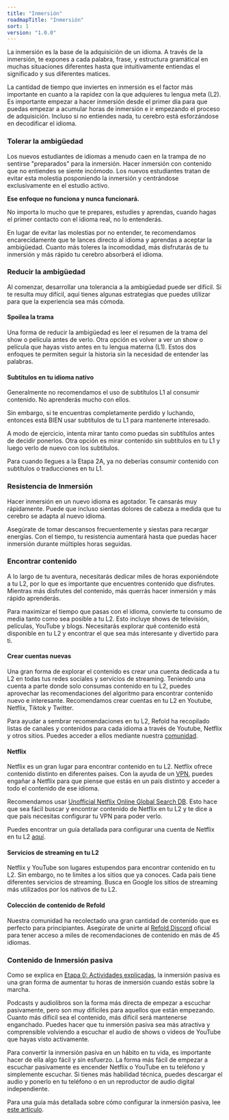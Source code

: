```yaml
---
title: "Inmersión"
roadmapTitle: "Inmersión"
sort: 1
version: "1.0.0"
---
```


La inmersión es la base de la adquisición de un idioma. A través de la inmersión, te expones a cada palabra, frase, y estructura gramátical en muchas situaciones diferentes hasta que intuitivamente entiendas el significado y sus diferentes matices.

La cantidad de tiempo que inviertes en inmersión es el factor más importante en cuanto a la rapidez con la que adquieres tu lengua meta (L2). Es importante empezar a hacer inmersión desde el primer día para que puedas empezar a acumular horas de inmersión e ir empezando el proceso de adquisición. Incluso si no entiendes nada, tu cerebro está esforzándose en decodificar el idioma.

### Tolerar la ambigüedad
Los nuevos estudiantes de idiomas a menudo caen en la trampa de no sentirse "preparados" para la inmersión. Hacer inmersión con contenido que no entiendes se siente incómodo. Los nuevos estudiantes tratan de evitar esta molestia posponiendo la inmersión y centrándose exclusivamente en el estudio activo.

**Ese enfoque no funciona y nunca funcionará.**

No importa lo mucho que te prepares, estudies y aprendas, cuando hagas el primer contacto con el idioma real, no lo entenderás.

En lugar de evitar las molestias por no entender, te recomendamos encarecidamente que te lances directo al idioma y aprendas a aceptar la ambigüedad. Cuanto más toleres la incomodidad, más disfrutarás de tu inmersión y más rápido tu cerebro absorberá el idioma.

### Reducir la ambigüedad
Al comenzar, desarrollar una tolerancia a la ambigüedad puede ser difícil. Si te resulta muy difícil, aquí tienes algunas estrategias que puedes utilizar para que la experiencia sea más cómoda.

#### Spoilea la trama
Una forma de reducir la ambigüedad es leer el resumen de la trama del show o película antes de verlo. Otra opción es volver a ver un show o película que hayas visto antes en tu lengua materna (L1). Estos dos enfoques te permiten seguir la historia sin la necesidad de entender las palabras.

#### Subtítulos en tu idioma nativo
Generalmente no recomendamos el uso de subtítulos L1 al consumir contenido. No aprenderás mucho con ellos.

Sin embargo, si te encuentras completamente perdido y luchando, entonces está BIEN usar subtítulos de tu L1 para mantenerte interesado.

A modo de ejercicio, intenta mirar tanto como puedas sin subtítulos antes de decidir ponerlos. Otra opción es mirar contenido sin subtítulos en tu L1 y luego verlo de nuevo con los subtítulos.

Para cuando llegues a la Etapa 2A, ya no deberías consumir contenido con subtítulos o traducciones en tu L1.

### Resistencia de Inmersión
Hacer inmersión en un nuevo idioma es agotador. Te cansarás muy rápidamente. Puede que incluso sientas dolores de cabeza a medida que tu cerebro se adapta al nuevo idioma.

Asegúrate de tomar descansos frecuentemente y siestas para recargar energías. Con el tiempo, tu resistencia aumentará hasta que puedas hacer inmersión durante múltiples horas seguidas.

### Encontrar contenido
A lo largo de tu aventura, necesitarás dedicar miles de horas exponiéndote a tu L2, por lo que es importante que encuentres contenido que disfrutes. Mientras más disfrutes del contenido, más querrás hacer inmersión y más rápido aprenderás.

Para maximizar el tiempo que pasas con el idioma, convierte tu consumo de media tanto como sea posible a tu L2. Esto incluye shows de televisión, películas, YouTube y blogs. Necesitarás explorar qué contenido está disponible en tu L2 y encontrar el que sea más interesante y divertido para ti.

#### Crear cuentas nuevas
Una gran forma de explorar el contenido es crear una cuenta dedicada a tu L2 en todas tus redes sociales y servicios de streaming. Teniendo una cuenta a parte donde solo consumas contenido en tu L2, puedes aprovechar las recomendaciones del algoritmo para encontrar contenido nuevo e interesante. Recomendamos crear cuentas en tu L2 en Youtube, Netflix, Tiktok y Twitter.

Para ayudar a sembrar recomendaciones en tu L2, Refold ha recopilado listas de canales y contenidos para cada idioma a través de Youtube, Netflix y otros sitios. Puedes acceder a ellos mediante nuestra [comunidad][join-link].

#### Netflix
Netflix es un gran lugar para encontrar contenido en tu L2. Netflix ofrece contenido distinto en diferentes países. Con la ayuda de un [VPN][nord-vpn], puedes engañar a Netflix para que piense que estás en un país distinto y acceder a todo el contenido de ese idioma.

Recomendamos usar [Unofficial Netflix Online Global Search DB][unogs]. Esto hace que sea fácil buscar y encontrar contenido de Netflix en tu L2 y te dice a que país necesitas configurar tu VPN para poder verlo.

Puedes encontrar un guía detallada para configurar una cuenta de Netflix en tu L2 [aquí][netflix-tutorial].

#### Servicios de streaming en tu L2
Netflix y YouTube son lugares estupendos para encontrar contenido en tu L2. Sin embargo, no te limites a los sitios que ya conoces. Cada país tiene diferentes servicios de streaming. Busca en Google los sitios de streaming más utilizados por los nativos de tu L2.

#### Colección de contenido de Refold
Nuestra comunidad ha recolectado una gran cantidad de contenido que es perfecto para principiantes. Asegúrate de unirte al [Refold Discord][join-link] oficial para tener acceso a miles de recomendaciones de contenido en más de 45 idiomas.

### Contenido de Inmersión pasiva
Como se explica en [Etapa 0: Actividades explicadas][stage-0-activities-explained], la inmersión pasiva es una gran forma de aumentar tu horas de inmersión cuando estás sobre la marcha.

Podcasts y audiolibros son la forma más directa de empezar a escuchar pasivamente, pero son muy difíciles para aquellos que están empezando. Cuanto más difícil sea el contenido, más difícil será mantenerse enganchado. Puedes hacer que tu inmersión pasiva sea más atractiva y comprensible volviendo a escuchar el audio de shows o videos de YouTube que hayas visto activamente.

Para convertir la inmersión pasiva en un hábito en tu vida, es importante hacer de ella algo fácil y sin esfuerzo. La forma más fácil de empezar a escuchar pasivamente es encender Netflix o YouTube en tu teléfono y simplemente escuchar. Si tienes más habilidad técnica, puedes descargar el audio y ponerlo en tu teléfono o en un reproductor de audio digital independiente.

Para una guía más detallada sobre cómo configurar la inmersión pasiva, lee [este artículo][passive-listening-detailed].

[join-link]: /join

[join-link]: /join
[nord-vpn]: https://go.nordvpn.net/aff_c?offer_id=15&aff_id=54960&url_id=902
[netflix-tutorial]: https://www.lindsaydoeslanguages.com/the-ultimate-guide-to-netflix-for-language-learning/
[unogs]: https://unogs.com/
[stage-0-activities-explained]: /simplified/stage-0/a/activities-explained
[passive-listening-detailed]: /roadmap/stage-1/a/passive-listening#Make-Listening-Easy
